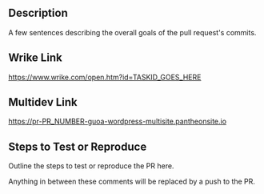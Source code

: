 ## Description
A few sentences describing the overall goals of the pull request's commits.

## Wrike Link
https://www.wrike.com/open.htm?id=TASKID_GOES_HERE

## Multidev Link
https://pr-PR_NUMBER-guoa-wordpress-multisite.pantheonsite.io

## Steps to Test or Reproduce
Outline the steps to test or reproduce the PR here.


<!-- start match -->
Anything in between these comments will be replaced by a push to the PR.
<!-- end match -->
